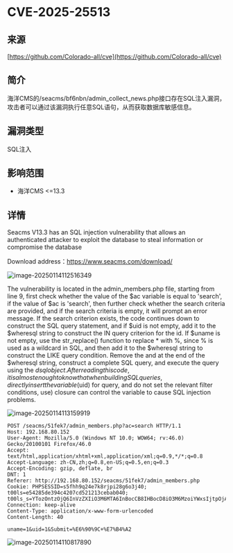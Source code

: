 



# CVE-2025-25513

## 来源

[https://github.com/Colorado-all/cve](https://github.com/Colorado-all/cve)

## 简介

海洋CMS的/seacms/bf6nbn/admin_collect_news.php接口存在SQL注入漏洞，攻击者可以通过该漏洞执行任意SQL语句，从而获取数据库敏感信息。

## 漏洞类型

SQL注入

## 影响范围

-   海洋CMS <=13.3

## 详情

Seacms V13.3 has an SQL injection vulnerability that allows an authenticated attacker to exploit the database to steal information or compromise the database

Download address：https://www.seacms.com/download/

![image-20250114112516349](../images/image-20250114112516349.png)

The vulnerability is located in the admin_members.php file, starting from line 9, first check whether the value of the $ac variable is equal to 'search', if the value of $ac is 'search', then further check whether the search criteria are provided, and if the search criteria is empty, it will prompt an error message. If the search criterion exists, the code continues down to construct the SQL query statement, and if $uid is not empty, add it to the $wheresql string to construct the IN query criterion for the id. If $uname is not empty, use the str_replace() function to replace * with %, since % is used as a wildcard in SQL, and then add it to the $wheresql string to construct the LIKE query condition. Remove the and at the end of the $wheresql string, construct a complete SQL query, and execute the query using the $dsql object. After reading this code, it is almost enough to know that when building SQL queries, directly insert the variable ($uid) for query, and do not set the relevant filter conditions, use) closure can control the variable to cause SQL injection problems.

![image-20250114113159919](../images/image-20250114113159919.png)

```http
POST /seacms/51fek7/admin_members.php?ac=search HTTP/1.1
Host: 192.168.80.152
User-Agent: Mozilla/5.0 (Windows NT 10.0; WOW64; rv:46.0) Gecko/20100101 Firefox/46.0
Accept: text/html,application/xhtml+xml,application/xml;q=0.9,*/*;q=0.8
Accept-Language: zh-CN,zh;q=0.8,en-US;q=0.5,en;q=0.3
Accept-Encoding: gzip, deflate, br
DNT: 1
Referer: http://192.168.80.152/seacms/51fek7/admin_members.php
Cookie: PHPSESSID=s5fhh9q24e7k8rjpi28g6o3j40; t00ls=e54285de394c4207cd521213cebab040; t00ls_s=YTozOntzOjQ6InVzZXIiO3M6MTA6InBocCB8IHBocD8iO3M6MzoiYWxsIjtpOjA7czozOiJodGEiO2k6MTt9
Connection: keep-alive
Content-Type: application/x-www-form-urlencoded
Content-Length: 40

uname=1&uid=1&Submit=%E6%90%9C+%E7%B4%A2
```



![image-20250114110817890](../images/image-20250114110817890.png)

